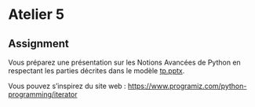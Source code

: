 # Atelier 5

## Assignment

Vous préparez une présentation sur les Notions Avancées de Python en respectant les parties décrites dans le modèle [tp.pptx](./assets/tp.pptx).

Vous pouvez s’inspirez du site web : https://www.programiz.com/python-programming/iterator